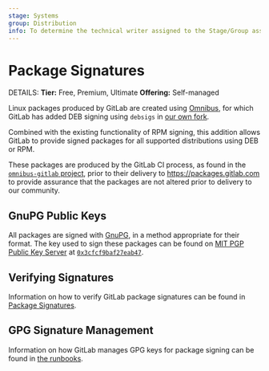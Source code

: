 ```yaml
---
stage: Systems
group: Distribution
info: To determine the technical writer assigned to the Stage/Group associated with this page, see https://handbook.gitlab.com/handbook/product/ux/technical-writing/#assignments
---
```


# Package Signatures

DETAILS:
**Tier:** Free, Premium, Ultimate
**Offering:** Self-managed

Linux packages produced by GitLab are created using [Omnibus](https://github.com/chef/omnibus), for which GitLab
has added DEB signing using `debsigs` in [our own fork](https://gitlab.com/gitlab-org/omnibus).

Combined with the existing functionality of RPM signing, this addition allows GitLab to provide signed packages for all
supported distributions using DEB or RPM.

These packages are produced by the GitLab CI process, as found in the
[`omnibus-gitlab` project](https://gitlab.com/gitlab-org/omnibus-gitlab/blob/master/.gitlab-ci.yml),
prior to their delivery to <https://packages.gitlab.com> to provide assurance that the packages are not altered prior
to delivery to our community.

## GnuPG Public Keys

All packages are signed with [GnuPG](https://www.gnupg.org/), in a method appropriate for their format. The key used to
sign these packages can be found on [MIT PGP Public Key Server](https://pgp.mit.edu) at
[`0x3cfcf9baf27eab47`](https://pgp.mit.edu/pks/lookup?op=vindex&search=0x3CFCF9BAF27EAB47).

## Verifying Signatures

Information on how to verify GitLab package signatures can be found in [Package Signatures](https://docs.gitlab.com/omnibus/update/package_signatures.html).

## GPG Signature Management

Information on how GitLab manages GPG keys for package signing can be found in [the runbooks](https://gitlab.com/gitlab-com/runbooks/-/blob/master/docs/packaging/manage-package-signing-keys.md).
